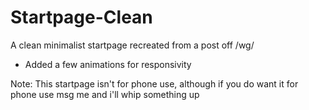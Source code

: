 # Startpage-Clean
A clean minimalist startpage recreated from a post off /wg/

+ Added a few animations for responsivity

Note: This startpage isn't for phone use, although if you do want it for phone use msg me and i'll whip something up
